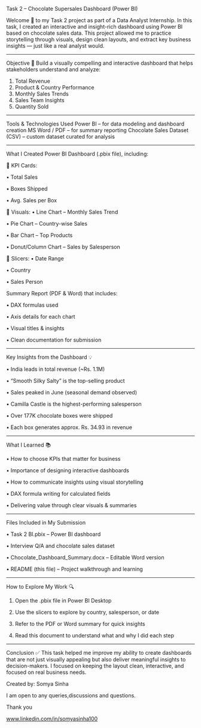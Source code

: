
Task 2 – Chocolate Supersales Dashboard (Power BI)

Welcome 👋 to my Task 2 project as part of a Data Analyst Internship.
In this task, I created an interactive and insight-rich dashboard using Power BI based on chocolate sales data. This project allowed me to practice storytelling through visuals, design clean layouts, and extract key business insights — just like a real analyst would.

________________________________________
Objective 🎯
Build a visually compelling and interactive dashboard that helps stakeholders understand and analyze:
1.	Total Revenue
2.	Product & Country Performance
3.	Monthly Sales Trends
4.	Sales Team Insights
5.	Quantity Sold
________________________________________
Tools & Technologies Used
Power BI – for data modeling and dashboard creation
MS Word / PDF – for summary reporting
Chocolate Sales Dataset (CSV) – custom dataset curated for analysis
________________________________________
What I Created
Power BI Dashboard (.pbix file), including:

	KPI Cards:

• Total Sales

• Boxes Shipped

• Avg. Sales per Box

	Visuals: • Line Chart – Monthly Sales Trend

• Pie Chart – Country-wise Sales

• Bar Chart – Top Products

• Donut/Column Chart – Sales by Salesperson

	Slicers: • Date Range

• Country

• Sales Person

Summary Report (PDF & Word) that includes:

•	DAX formulas used

•	Axis details for each chart

•	Visual titles & insights

•	Clean documentation for submission

________________________________________
Key Insights from the Dashboard 💡

•	India leads in total revenue (~Rs. 1.1M)

•	“Smooth Silky Salty” is the top-selling product

•	Sales peaked in June (seasonal demand observed)

•	Camilla Castle is the highest-performing salesperson

•	Over 177K chocolate boxes were shipped

•	Each box generates approx. Rs. 34.93 in revenue

________________________________________
What I Learned 📚

•	How to choose KPIs that matter for business

•	Importance of designing interactive dashboards

•	How to communicate insights using visual storytelling

•	DAX formula writing for calculated fields

•	Delivering value through clear visuals & summaries

________________________________________
Files Included in My Submission

•	Task 2 BI.pbix – Power BI dashboard

•	Interview Q/A and chocolate sales dataset

•	Chocolate_Dashboard_Summary.docx – Editable Word version

•	README (this file) – Project walkthrough and learning

________________________________________
How to Explore My Work 🔍

1.	Open the .pbix file in Power BI Desktop

2.	Use the slicers to explore by country, salesperson, or date

3.	Refer to the PDF or Word summary for quick insights

4.	Read this document to understand what and why I did each step
________________________________________
Conclusion ✅
This task helped me improve my ability to create dashboards that are not just visually appealing but also deliver meaningful insights to decision-makers.
I focused on keeping the layout clean, interactive, and focused on real business needs.

Created by: Somya Sinha

I am open to any queries,discussions and questions.

Thank you

www.linkedin.com/in/somyasinha100


